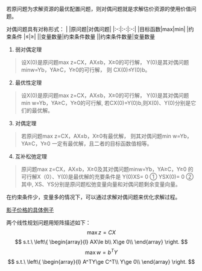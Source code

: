 若原问题为求解资源的最优配置问题，则对偶问题就是求解估价资源的使用价值问题。

对偶问题具有对称形式：
| |原问题|对偶问题|
|:-:|:-:|:-:|
|目标函数|max|min|
|约束条件  |≤|≥|
||变量数量|约束条件数量
||约束条件数量|变量数量

1. 弱对偶定理
>设X(0)是原问题max z=CX，AX≤b，X≥0的可行解，
>Y(0)是其对偶问题minw=Yb，YA≥C，Y≥0的可行解，
>则 CX(0)≤Y(0)b。
2. 最优性定理
>设X(0)是原问题max z=CX，AX≤b，X≥0的可行解，
>Y(0)是其对偶问题min w=Yb，YA≥C，Y≥0的可行解,
>若CX(0)=Y(0)b,则X(0)、Y(0)分别是它们的最优解。
3. 对偶定理
>若原问题max z=CX，AX≤b，X≥0有最优解，
>则其对偶问题min w=Yb，YA≥C，Y≥0 一定有最优解，且二者的目标函数值相等。
4. 互补松弛定理
>原问题max z=CX，AX≤b，X≥0及其对偶问题minw=Yb，YA≥C，Y≥0 的可行解X（0）、Y(0)是最优解的充要条件是
>Y(0)XS= 0 ①
>YSX(0)= 0 ②
>其中, XS、YS分别是原问题松弛变量向量和对偶问题剩余变量向量。

在约束条件少，变量多的情况下，可以通过求解对偶问题来优化求解过程。

[影子价格的具体例子](https://zhuanlan.zhihu.com/p/47989254)

两个线性规划问题用矩阵描述如下：
$$
\max z=CX
$$
$$
s.t.\ \left\{ \begin{array}{l}
	AX\le b\\
	X\ge 0\\
\end{array} \right. 
$$
$$
\max w=b^TY
$$
$$
s.t.\ \left\{ \begin{array}{l}
	A^TY\ge C^T\\
	Y\ge 0\\
\end{array} \right. 
$$
